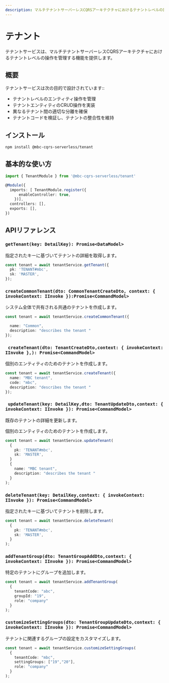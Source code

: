 ```yaml
---
description: マルチテナントサーバーレスCQRSアーキテクチャにおけるテナントレベルの操作を管理するためのテナントサービスについて学びます。
---
```


# テナント
テナントサービスは、マルチテナントサーバーレスCQRSアーキテクチャにおけるテナントレベルの操作を管理する機能を提供します。

## 概要

テナントサービスは次の目的で設計されています::
- テナントレベルのエンティティ操作を管理
- テナントエンティティのCRUD操作を実装
- 異なるテナント間の適切な分離を確保
- テナントコードを検証し、テナントの整合性を維持
  
## インストール

```bash
npm install @mbc-cqrs-serverless/tenant
```
 

## 基本的な使い方

```ts 
import { TenantModule } from '@mbc-cqrs-serverless/tenant'

@Module({
  imports: [ TenantModule.register({
      enableController: true,
    })],
  controllers: [],
  exports: [],
})
```
## APIリファレンス


### `getTenant(key: DetailKey): Promise<DataModel>`
指定されたキーに基づいてテナントの詳細を取得します。

``` ts
const tenant = await tenantService.getTenant({
  pk: 'TENANT#mbc',
  sk: 'MASTER',
});
```

### `createCommonTenant(dto: CommonTenantCreateDto, context: { invokeContext: IInvoke }):Promise<CommandModel>`
システム全体で共有される共通のテナントを作成します。

``` ts
const tenant = await tenantService.createCommonTenant({

  name: "Common",
  description: "describes the tenant "
});
```

### ` createTenant(dto: TenantCreateDto,context: { invokeContext: IInvoke },): Promise<CommandModel>`

個別のエンティティのためのテナントを作成します。

``` ts
const tenant = await tenantService.createTenant({
  name: "MBC tenant",
  code: "mbc",
  description: "describes the tenant "
});
```

### ` updateTenant(key: DetailKey,dto: TenantUpdateDto,context: { invokeContext: IInvoke }): Promise<CommandModel>`

既存のテナントの詳細を更新します。


個別のエンティティのためのテナントを作成します。

``` ts
const tenant = await tenantService.updateTenant(
  {
    pk: 'TENANT#mbc',
    sk: 'MASTER',
  }
  {
    name: "MBC tenant",
    description: "describes the tenant "
  }
);
```

###  `deleteTenant(key: DetailKey,context: { invokeContext: IInvoke }): Promise<CommandModel>`
指定されたキーに基づいてテナントを削除します。

``` ts
const tenant = await tenantService.deleteTenant(
  {
    pk: 'TENANT#mbc',
    sk: 'MASTER',
  }
);
```
### `addTenantGroup(dto: TenantGroupAddDto,context: { invokeContext: IInvoke }): Promise<CommandModel>`

特定のテナントにグループを追加します。
``` ts
const tenant = await tenantService.addTenantGroup(
  {
    tenantCode: "abc",
    groupId: "19",
    role: "company"
  }
);
```

### `customizeSettingGroups(dto: TenantGroupUpdateDto,context: { invokeContext: IInvoke }): Promise<CommandModel>`
テナントに関連するグループの設定をカスタマイズします。

``` ts
const tenant = await tenantService.customizeSettingGroups(
  {
    tenantCode: "mbc",
    settingGroups: ["19","20"],
    role: "company"
  }
);
```
